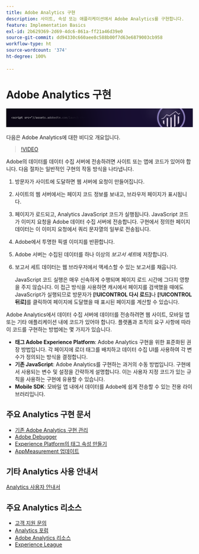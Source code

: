 ```yaml
---
title: Adobe Analytics 구현
description: 사이트, 속성 또는 애플리케이션에서 Adobe Analytics를 구현합니다.
feature: Implementation Basics
exl-id: 2b629369-2d69-4dc6-861a-ff21a46d39e0
source-git-commit: dd94330c660aee8c588b00f7d63e6879003cb958
workflow-type: ht
source-wordcount: '374'
ht-degree: 100%

---
```


# Adobe Analytics 구현

![배너](../../assets/doc_banner_implement.png)

다음은 Adobe Analytics에 대한 비디오 개요입니다.

>[!VIDEO](https://video.tv.adobe.com/v/27429/?quality=12)

Adobe의 데이터를 데이터 수집 서버에 전송하려면 사이트 또는 앱에 코드가 있어야 합니다. 다음 절차는 일반적인 구현의 작동 방식을 나타냅니다.

1. 방문자가 사이트에 도달하면 웹 서버에 요청이 만들어집니다.
2. 사이트의 웹 서버에서는 페이지 코드 정보를 보내고, 브라우저 페이지가 표시됩니다.
3. 페이지가 로드되고, Analytics JavaScript 코드가 실행됩니다.
JavaScript 코드가 이미지 요청을 Adobe 데이터 수집 서버에 전송합니다. 구현에서 정의한 페이지 데이터는 이 이미지 요청에서 쿼리 문자열의 일부로 전송됩니다.

4. Adobe에서 투명한 픽셀 이미지를 반환합니다.
5. Adobe 서버는 수집된 데이터를 하나 이상의 *보고서 세트*&#x200B;에 저장합니다.
6. 보고서 세트 데이터는 웹 브라우저에서 액세스할 수 있는 보고서를 채웁니다.

   JavaScript 코드 실행은 매우 신속하게 수행되며 페이지 로드 시간에 그다지 영향을 주지 않습니다. 이 접근 방식을 사용하면 캐시에서 페이지를 검색했을 때에도 JavaScript가 실행되므로 방문자가 **[!UICONTROL 다시 로드]**&#x200B;나 **[!UICONTROL 뒤로]**&#x200B;를 클릭하여 페이지에 도달했을 때 표시된 페이지를 계산할 수 있습니다.

Adobe Analytics에서 데이터 수집 서버에 데이터를 전송하려면 웹 사이트, 모바일 앱 또는 기타 애플리케이션 내에 코드가 있어야 합니다. 플랫폼과 조직의 요구 사항에 따라 이 코드를 구현하는 방법에는 몇 가지가 있습니다.

* **태그 Adobe Experience Platform**: Adobe Analytics 구현을 위한 표준화된 권장 방법입니다. 각 페이지에 로더 태그를 배치하고 데이터 수집 UI를 사용하여 각 변수가 정의되는 방식을 결정합니다.
* **기존 JavaScript**: Adobe Analytics를 구현하는 과거의 수동 방법입니다. 구현에서 사용되는 변수 및 설정을 간략하게 설명합니다. 이는 사용자 지정 코드가 있는 규칙을 사용하는 구현에 유용할 수 있습니다.
* **Mobile SDK**: 모바일 앱 내에서 데이터를 Adobe에 쉽게 전송할 수 있는 전용 라이브러리입니다.

## 주요 Analytics 구현 문서

* [기존 Adobe Analytics 구현 관리](/help/implement/prepare/existing-implementation.md)
* [Adobe Debugger](validate/debugger.md)
* [Experience Platform의 태그 속성 만들기](launch/create-analytics-property.md)
* [AppMeasurement 업데이트](appmeasurement-updates.md)

## 기타 Analytics 사용 안내서

[Analytics 사용자 안내서](https://experienceleague.adobe.com/docs/analytics.html)

## 주요 Analytics 리소스

* [고객 지원 문의](https://experienceleague.adobe.com/?support-solution=Analytics#support)
* [Analytics 포럼](https://forums.adobe.com/community/experience-cloud/analytics-cloud/analytics)
* [Adobe Analytics 리소스](https://forums.adobe.com/message/10660755)
* [Experience League](https://landing.adobe.com/experience-league/)
